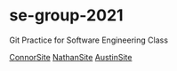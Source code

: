 # se-group-2021
Git Practice for Software Engineering Class

[ConnorSite](connor)
[NathanSite](nathan)
[AustinSite](austin)

